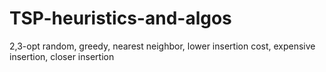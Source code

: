 # TSP-heuristics-and-algos
2,3-opt random, greedy, nearest neighbor, lower insertion cost, expensive insertion, closer insertion
